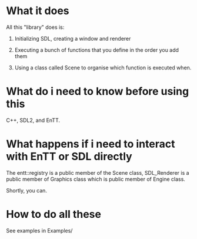 # What it does

All this "library" does is:

1. Initializing SDL, creating a window and renderer

2. Executing a bunch of functions that you define in the order you add them

3. Using a class called Scene to organise which function is executed when.

# What do i need to know before using this

C++, SDL2, and EnTT.

# What happens if i need to interact with EnTT or SDL directly

The entt::registry is a public member of the Scene class, SDL_Renderer is a public member of Graphics class which is public member of Engine class.

Shortly, you can.

# How to do all these

See examples in Examples/

